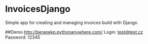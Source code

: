 # InvoicesDjango

Simple app for creating and managing invoices build with Django


##Demo 
http://beranekp.pythonanywhere.com/
Login: test@test.cz
Password: 12345
